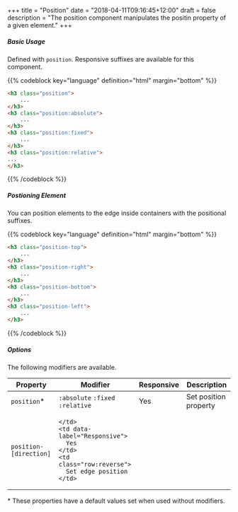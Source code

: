 +++
title = "Position"
date = "2018-04-11T09:16:45+12:00"
draft = false
description = "The position component manipulates the positin property of a given element."
+++

##### Basic Usage

Defined with `position`. Responsive suffixes are available for this component.

{{% codeblock key="language" definition="html" margin="bottom" %}}
```html
<h3 class="position">
	...
</h3>
<h3 class="position:absolute">
	...
</h3>
<h3 class="position:fixed">
	...
</h3>
<h3 class="position:relative">
...
</h3>
```
{{% /codeblock %}}

##### Postioning Element

You can position elements to the edge inside containers with the positional suffixes.

{{% codeblock key="language" definition="html" margin="bottom" %}}
```html
<h3 class="position-top">
	...
</h3>
<h3 class="position-right">
	...
</h3>
<h3 class="position-bottom">
	...
</h3>
<h3 class="position-left">
	...
</h3>
```
{{% /codeblock %}}

##### Options

The following modifiers are available.

<table class="table width:100% table:pile table@sm:unpile">
  <thead>
    <tr>
      <th>
        Property
      </th>
      <th>
        Modifier
      </th>
      <th>
        Responsive
      </th>
      <th>
        Description
      </th>
    </tr>
  </thead>
  <tr>
    <td data-label="Properties">
      <code>position</code><span class="color:orange">&#42;</span>
    </td>
    <td data-label="Attributes">
      <code>:absolute</code> <code>:fixed</code> <code>:relative</code>
    </td>
    <td data-label="Responsive">
      Yes
    </td>
    <td class="row:reverse">
      Set position property
    </td>
  </tr>
	<tr>
    <td data-label="Properties">
      <code>position-[direction]</code>
    </td>
    <td data-label="Attributes">

    </td>
    <td data-label="Responsive">
      Yes
    </td>
    <td class="row:reverse">
      Set edge position
    </td>
  </tr>
</table>
<p class="margin-top:2 font-size:tiny color:orange">
  &#42; These properties have a default values set when used without modifiers.
</p>
